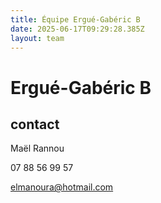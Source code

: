 ```yaml
---
title: Équipe Ergué-Gabéric B
date: 2025-06-17T09:29:28.385Z
layout: team
---
```


# Ergué-Gabéric B



## contact 

Maël Rannou

07 88 56 99 57

elmanoura@hotmail.com

